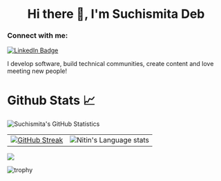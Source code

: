 <h1 align="center">Hi there 👋, I'm Suchismita Deb</h1>

<h3 align="left">Connect with me:</h3> 
<div id="badges">
  <a href="https://www.linkedin.com/in/debsuchismita/">
    <img src="https://img.shields.io/badge/LinkedIn-blue?style=for-the-badge&logo=linkedin&logoColor=white" alt="LinkedIn Badge"/>
  </a>
</div>
<p>
I develop software, build technical communities, create content and love meeting new people!
</p>

# Github Stats 📈

![Suchismita's GitHub Statistics](https://github-readme-stats.vercel.app/api?username=Suchismita-Deb&show_icons=true) 

<!-- ![Top Languages](https://github-readme-stats.vercel.app/api/top-langs/?username=Suchismita-Deb&layout=compact&hide=Jupyter%20Notebook,HTML) -->
| | |
| --- | --- |
|[![GitHub Streak](https://github-readme-streak-stats.herokuapp.com?user=Suchismita-Deb&theme=radical&date_format=M%20j%5B%2C%20Y%5D)](https://git.io/streak-stats)|![Nitin's Language stats](https://github-readme-stats-eight-theta.vercel.app/api/top-langs/?username=Suchismita-Deb&layout=compact&langs_count=8&hide_border=true&theme=calm&hide=Jupyter%20Notebook,HTML)|

![](https://komarev.com/ghpvc/?username=Suchismita-Deb)

<!-- ![GitHub Activity Graph](https://activity-graph.herokuapp.com/graph?username=Suchismita-Deb&theme=github) -->

<!-- <img 1src="https://activity-graph.herokuapp.com/graph?username=Suchismita-Deb&theme=github" alt="GitHub Activity Graph" width="100%" /> -->

![trophy](https://github-profile-trophy.vercel.app/?username=Suchismita-Deb)
